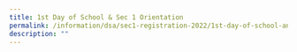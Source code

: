 ```yaml
---
title: 1st Day of School & Sec 1 Orientation
permalink: /information/dsa/sec1-registration-2022/1st-day-of-school-and-orientation/
description: ""
---
```

